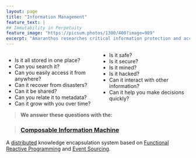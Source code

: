 ```yaml
---
layout: page
title: "Information Management"
feature_text: |
## Immutability in Perpetuity
feature_image: "https://picsum.photos/1300/400?image=989"
excerpt: "Amaranthos researches critical information protection and access"
---
```

<div style="column-count: 2"> 
  <ul>
    <li>Is it all stored in one place?</li>
    <li>Can you search it?</li>
    <li>Can you easily access it from anywhere?</li>
    <li>Can it recover from disasters?</li>
    <li>Can it be shared?</li>
    <li>Can you relate it to metadata?</li>
    <li>Can it grow with you over time?</li>
    <li>Is it safe?</li>
    <li>Is it secure?</li>
    <li>Is it mined?</li>
    <li>Is it hacked?</li>
    <li>Can it interact with other information?</li>
    <li>Can it help you make decisions quickly?</li>
  </ul>
</div>

> **We answer these questions with the:**

> ### [Composable Information Machine](/composable)

A [distributed](https://www.splunk.com/en_us/data-insider/what-are-distributed-systems.html) knowledge encapsulation system based on [Functional Reactive Programming](https://codedocs.org/what-is/functional-reactive-programming) and [Event Sourcing](https://www.eventstore.com/blog/what-is-event-sourcing).
